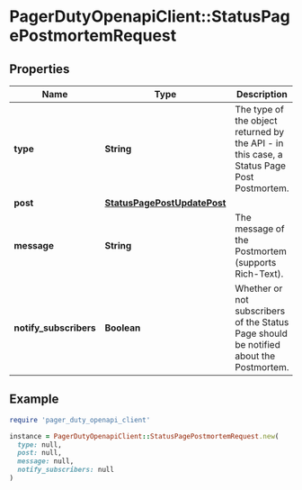# PagerDutyOpenapiClient::StatusPagePostmortemRequest

## Properties

| Name | Type | Description | Notes |
| ---- | ---- | ----------- | ----- |
| **type** | **String** | The type of the object returned by the API - in this case, a Status Page Post Postmortem. | [readonly][default to &#39;status_page_post_postmortem&#39;] |
| **post** | [**StatusPagePostUpdatePost**](StatusPagePostUpdatePost.md) |  |  |
| **message** | **String** | The message of the Postmortem (supports Rich-Text). |  |
| **notify_subscribers** | **Boolean** | Whether or not subscribers of the Status Page should be notified about the Postmortem. |  |

## Example

```ruby
require 'pager_duty_openapi_client'

instance = PagerDutyOpenapiClient::StatusPagePostmortemRequest.new(
  type: null,
  post: null,
  message: null,
  notify_subscribers: null
)
```

